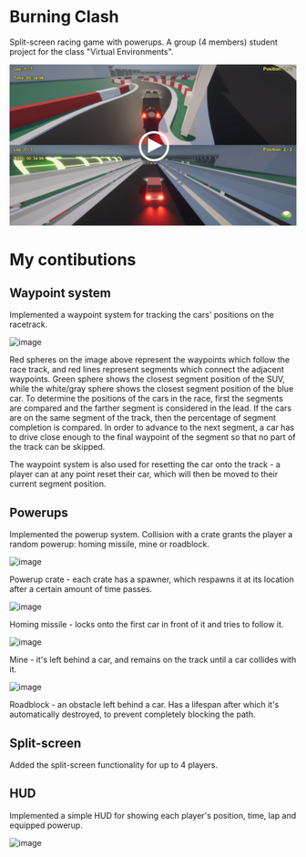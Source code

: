 # Burning Clash
Split-screen racing game with powerups. A group (4 members) student project for the class "Virtual Environments".

[![Watch the video](bc_video_thumbnail.png)](https://www.youtube.com/embed/Iyb8YdN6A4o)

# My contibutions

## Waypoint system
Implemented a waypoint system for tracking the cars' positions on the racetrack.

![image](https://github.com/chokoladni/goKart/assets/19283862/d24abda5-fb3e-4f50-89d9-36499115956e)


Red spheres on the image above represent the waypoints which follow the race track, and red lines represent segments which connect the adjacent waypoints. Green sphere shows the closest segment position of the SUV, while the white/gray sphere shows the closest segment position of the blue car. To determine the positions of the cars in the race, first the segments are compared and the farther segment is considered in the lead. If the cars are on the same segment of the track, then the percentage of segment completion is compared. In order to advance to the next segment, a car has to drive close enough to the final waypoint of the segment so that no part of the track can be skipped.

The waypoint system is also used for resetting the car onto the track - a player can at any point reset their car, which will then be moved to their current segment position.

## Powerups
Implemented the powerup system. Collision with a crate grants the player a random powerup: homing missile, mine or roadblock.

![image](https://github.com/chokoladni/goKart/assets/19283862/032120d3-8786-4b0d-ba3f-d652883e301b)

Powerup crate - each crate has a spawner, which respawns it at its location after a certain amount of time passes.

![image](https://github.com/chokoladni/goKart/assets/19283862/74e6094f-a984-4c69-af05-e3dc49274553)

Homing missile - locks onto the first car in front of it and tries to follow it.

![image](https://github.com/chokoladni/goKart/assets/19283862/fbfbb142-48cd-40b1-8894-d1853ff6b850)

Mine - it's left behind a car, and remains on the track until a car collides with it.

![image](https://github.com/chokoladni/goKart/assets/19283862/e686dd32-8214-41a4-88b2-cc287119038c)

Roadblock - an obstacle left behind a car. Has a lifespan after which it's automatically destroyed, to prevent completely blocking the path.

## Split-screen
Added the split-screen functionality for up to 4 players.

## HUD
Implemented a simple HUD for showing each player's position, time, lap and equipped powerup.

![image](https://github.com/chokoladni/goKart/assets/19283862/f33312a7-0639-4176-b151-5643a2846627)

